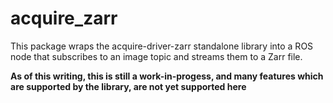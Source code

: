 # acquire_zarr
This package wraps the acquire-driver-zarr standalone library into a ROS node that subscribes to an image topic and streams them to a Zarr file.  

**As of this writing, this is still a work-in-progess, and many features which are supported by the library, are not yet supported here**
